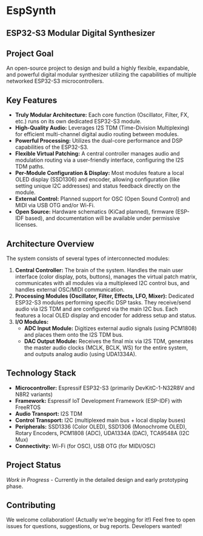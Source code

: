 # EspSynth

## ESP32-S3 Modular Digital Synthesizer

## Project Goal

An open-source project to design and build a highly flexible, expandable, and powerful digital modular synthesizer utilizing the capabilities of multiple networked ESP32-S3 microcontrollers.

## Key Features

* **Truly Modular Architecture:** Each core function (Oscillator, Filter, FX, etc.) runs on its own dedicated ESP32-S3 module.
* **High-Quality Audio:** Leverages I2S TDM (Time-Division Multiplexing) for efficient multi-channel digital audio routing between modules.
* **Powerful Processing:** Utilizes the dual-core performance and DSP capabilities of the ESP32-S3.
* **Flexible Virtual Patching:** A central controller manages audio and modulation routing via a user-friendly interface, configuring the I2S TDM paths.
* **Per-Module Configuration & Display:** Most modules feature a local OLED display (SSD1306) and encoder, allowing configuration (like setting unique I2C addresses) and status feedback directly on the module.
* **External Control:** Planned support for OSC (Open Sound Control) and MIDI via USB OTG and/or Wi-Fi.
* **Open Source:** Hardware schematics (KiCad planned), firmware (ESP-IDF based), and documentation will be available under permissive licenses.

## Architecture Overview

The system consists of several types of interconnected modules:

1. **Central Controller:** The brain of the system. Handles the main user interface (color display, pots, buttons), manages the virtual patch matrix, communicates with all modules via a multiplexed I2C control bus, and handles external OSC/MIDI communication.
2. **Processing Modules (Oscillator, Filter, Effects, LFO, Mixer):** Dedicated ESP32-S3 modules performing specific DSP tasks. They receive/send audio via I2S TDM and are configured via the main I2C bus. Each features a local OLED display and encoder for address setup and status.
3. **I/O Modules:**
    * **ADC Input Module:** Digitizes external audio signals (using PCM1808) and places them onto the I2S TDM bus.
    * **DAC Output Module:** Receives the final mix via I2S TDM, generates the master audio clocks (MCLK, BCLK, WS) for the entire system, and outputs analog audio (using UDA1334A).

## Technology Stack

* **Microcontroller:** Espressif ESP32-S3 (primarily DevKitC-1-N32R8V and N8R2 variants)
* **Framework:** Espressif IoT Development Framework (ESP-IDF) with FreeRTOS
* **Audio Transport:** I2S TDM
* **Control Transport:** I2C (multiplexed main bus + local display buses)
* **Peripherals:** SSD1336 (Color OLED), SSD1306 (Monochrome OLED), Rotary Encoders, PCM1808 (ADC), UDA1334A (DAC), TCA9548A (I2C Mux)
* **Connectivity:** Wi-Fi (for OSC), USB OTG (for MIDI/OSC)

## Project Status

*Work in Progress* - Currently in the detailed design and early prototyping phase.

## Contributing

We welcome collaboration! (Actually we're begging for it!) Feel free to open issues for questions, suggestions, or bug reports. Developers wanted!
